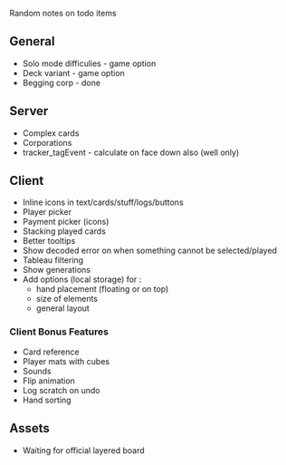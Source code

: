 Random notes on todo items

## General

* Solo mode difficulies - game option
* Deck variant - game option
* Begging corp - done

## Server

* Complex cards
* Corporations
* tracker_tagEvent - calculate on face down also (well only)

## Client

* Inline icons in text/cards/stuff/logs/buttons
* Player picker
* Payment picker (icons)
* Stacking played cards
* Better tooltips
* Show decoded error on when something cannot be selected/played
* Tableau filtering
* Show generations
* Add options (local storage) for :
  * hand placement (floating or on top)
  * size of elements
  * general layout

### Client Bonus Features

* Card reference
* Player mats with cubes
* Sounds
* Flip animation
* Log scratch on undo
* Hand sorting

## Assets

* Waiting for official layered board